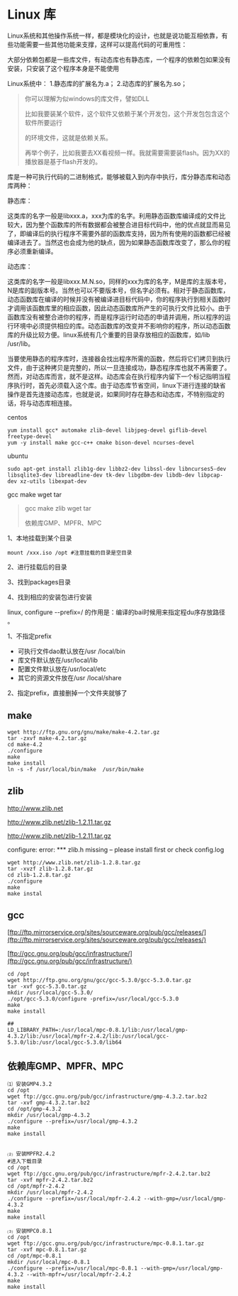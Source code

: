 # Linux 库

Linux系统和其他操作系统一样，都是模块化的设计，也就是说功能互相依靠，有些功能需要一些其他功能来支撑，这样可以提高代码的可重用性：

大部分依赖包都是一些库文件，有动态库也有静态库，一个程序的依赖包如果没有安装，只安装了这个程序本身是不能使用

Linux系统中：
1.静态库的扩展名为.a；
2.动态库的扩展名为.so；

> 你可以理解为似windows的库文件，譬如DLL
>
> 比如我要装某个软件，这个软件又依赖于某个开发包，这个开发包包含这个软件所要运行
>
> 的环境文件，这就是依赖关系。 
>
> 再举个例子，比如我要去XX看视频一样。我就需要需要装flash。因为XX的播放器是基于flash开发的。



库是一种可执行代码的二进制格式，能够被载入到内存中执行，库分静态库和动态库两种：

静态库：

这类库的名字一般是libxxx.a，xxx为库的名字。利用静态函数库编译成的文件比较大，因为整个函数库的所有数据都会被整合进目标代码中，他的优点就显而易见了，即编译后的执行程序不需要外部的函数库支持，因为所有使用的函数都已经被编译进去了。当然这也会成为他的缺点，因为如果静态函数库改变了，那么你的程序必须重新编译。

动态库：

这类库的名字一般是libxxx.M.N.so，同样的xxx为库的名字，M是库的主版本号，N是库的副版本号。当然也可以不要版本号，但名字必须有。相对于静态函数库，动态函数库在编译的时候并没有被编译进目标代码中，你的程序执行到相关函数时才调用该函数库里的相应函数，因此动态函数库所产生的可执行文件比较小。由于函数库没有被整合进你的程序，而是程序运行时动态的申请并调用，所以程序的运行环境中必须提供相应的库。动态函数库的改变并不影响你的程序，所以动态函数库的升级比较方便。linux系统有几个重要的目录存放相应的函数库，如/lib /usr/lib。

当要使用静态的程序库时，连接器会找出程序所需的函数，然后将它们拷贝到执行文件，由于这种拷贝是完整的，所以一旦连接成功，静态程序库也就不再需要了。然而，对动态库而言，就不是这样。动态库会在执行程序内留下一个标记指明当程序执行时，首先必须载入这个库。由于动态库节省空间，linux下进行连接的缺省操作是首先连接动态库，也就是说，如果同时存在静态和动态库，不特别指定的话，将与动态库相连接。



centos

```shell
yum install gcc* automake zlib-devel libjpeg-devel giflib-devel freetype-devel
yum -y install make gcc-c++ cmake bison-devel ncurses-devel
```

ubuntu

```shell
sudo apt-get install zlib1g-dev libbz2-dev libssl-dev libncurses5-dev libsqlite3-dev libreadline-dev tk-dev libgdbm-dev libdb-dev libpcap-dev xz-utils libexpat-dev
```



gcc make wget tar

> gcc make zlib wget tar
>
> 依赖库GMP、MPFR、MPC

1、本地挂载到某个目录 

```
mount /xxx.iso /opt #注意挂载的目录是空目录
```

2、进行挂载后的目录

3、找到packages目录

4、找到相应的安装包进行安装

linux, configure --prefix=/ 的作用是：编译的bai时候用来指定程du序存放路径 。

1、不指定prefix

- 可执行文件dao默认放在/usr /local/bin
- 库文件默认放在/usr/local/lib
- 配置文件默认放在/usr/local/etc
- 其它的资源文件放在/usr /local/share

2、指定prefix，直接删掉一个文件夹就够了

## make 

```
wget http://ftp.gnu.org/gnu/make/make-4.2.tar.gz
tar -zxvf make-4.2.tar.gz
cd make-4.2
./configure
make
make install
ln -s -f /usr/local/bin/make  /usr/bin/make
```



## zlib

http://www.zlib.net

http://www.zlib.net/zlib-1.2.11.tar.gz

http://www.zlib.net/zlib-1.2.11.tar.gz

configure: error: *** zlib.h missing – please install first or check config.log

```
wget http://www.zlib.net/zlib-1.2.8.tar.gz
tar -xvzf zlib-1.2.8.tar.gz
cd zlib-1.2.8.tar.gz
./configure
make
make instal
```



## gcc

[ftp://ftp.mirrorservice.org/sites/sourceware.org/pub/gcc/releases/](ftp://ftp.mirrorservice.org/sites/sourceware.org/pub/gcc/releases/)

[ftp://gcc.gnu.org/pub/gcc/infrastructure/](ftp://gcc.gnu.org/pub/gcc/infrastructure/)

```
cd /opt
wget http://ftp.gnu.org/gnu/gcc/gcc-5.3.0/gcc-5.3.0.tar.gz
tar -xvf gcc-5.3.0.tar.gz
mkdir /usr/local/gcc-5.3.0/
./opt/gcc-5.3.0/configure -prefix=/usr/local/gcc-5.3.0
make
make install

##
LD_LIBRARY_PATH=:/usr/local/mpc-0.8.1/lib:/usr/local/gmp-4.3.2/lib:/usr/local/mpfr-2.4.2/lib:/usr/local/gcc-5.3.0/lib:/usr/local/gcc-5.3.0/lib64

```

## 依赖库GMP、MPFR、MPC

```
⑴ 安装GMP4.3.2
cd /opt
wget ftp://gcc.gnu.org/pub/gcc/infrastructure/gmp-4.3.2.tar.bz2
tar -xvf gmp-4.3.2.tar.bz2
cd /opt/gmp-4.3.2
mkdir /usr/local/gmp-4.3.2
./configure --prefix=/usr/local/gmp-4.3.2
make
make install


⑵ 安装MPFR2.4.2
#进入下载目录
cd /opt
wget ftp://gcc.gnu.org/pub/gcc/infrastructure/mpfr-2.4.2.tar.bz2
tar -xvf mpfr-2.4.2.tar.bz2
cd /opt/mpfr-2.4.2
mkdir /usr/local/mpfr-2.4.2
./configure --prefix=/usr/local/mpfr-2.4.2 --with-gmp=/usr/local/gmp-4.3.2
make
make install

⑶ 安装MPC0.8.1
cd /opt
wget ftp://gcc.gnu.org/pub/gcc/infrastructure/mpc-0.8.1.tar.gz
tar -xvf mpc-0.8.1.tar.gz
cd /opt/mpc-0.8.1
mkdir /usr/local/mpc-0.8.1
./configure --prefix=/usr/local/mpc-0.8.1 --with-gmp=/usr/local/gmp-4.3.2 --with-mpfr=/usr/local/mpfr-2.4.2
make
make install
```


